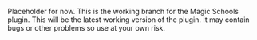 Placeholder for now.  This is the working branch for the Magic Schools plugin.  This will be the latest working version of the plugin.  It may contain bugs or other problems so use at your own risk.  
